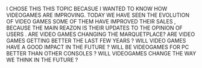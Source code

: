I CHOSE THIS THIS TOPIC BECASUE I WANTED TO KNOW HOW VIDEOGAMES ARE IMPROVING. TODAY WE HAVE SEEN THE EVOLUTION OF VIDEO GAMES SOME OF THEM HAVE IMPROVED THEIR SALES , BECAUSE THE MAIN REAZON IS THEIR UPDATES TO THE OPINION OF USERS .
ARE VIDEO GAMES CHANGING THE MARQUETPLACE?
ARE VIDEO GAMES GETTING BETTER THE LAST FEW YEARS ?
WILL VIDEO GAMES HAVE A GOOD IMPACT IN THE FUTURE ?
WILL BE VIDEOGAMES FOR PC BETTER THAN OTHER CONSOLES ?
WILL VIDEOGAMES CHANGE THE WAY WE THINK IN THE FUTURE ?